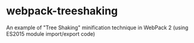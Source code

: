 # webpack-treeshaking
An example of "Tree Shaking" minification technique in WebPack 2 (using ES2015 module import/export code)
